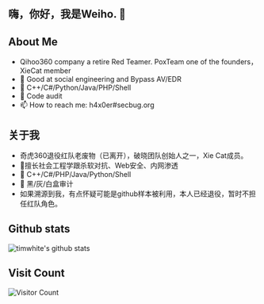## 嗨，你好，我是Weiho. 👋

## About Me
  -   Qihoo360 company a retire Red Teamer. PoxTeam one of the founders， XieCat member
  - 👏 Good at social engineering and Bypass AV/EDR
  - 🤏 C++/C#/Python/Java/PHP/Shell
  - 🤏 Code audit
  - 📫 How to reach me: h4x0er#secbug.org

## 关于我
 - 奇虎360退役红队老废物（已离开），破晓团队创始人之一，Xie Cat成员。
 - 👏擅长社会工程学跟杀软对抗、Web安全、内网渗透
 - 🤏 C++/C#/PHP/Java/Python/Shell
 - 🤏 黑/灰/白盒审计
 - 如果溯源到我，有点怀疑可能是github样本被利用，本人已经退役，暂时不担任红队角色。

## Github stats
![timwhite's github stats](https://github-readme-stats.vercel.app/api?username=we1h0&count_private=true&show_icons=true)

## Visit Count
![Visitor Count](https://profile-counter.glitch.me/we1h0/count.svg)

